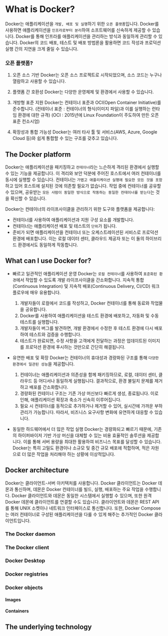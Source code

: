 # What is Docker?

Docker는 애플리케이션을 `개발, 배포 및 실행`하기 위한 `오픈 플랫폼`입니다.
Docker를 사용하면 애플리케이션을 `인프라로부터 분리`하여 소프트웨어를 신속하게 제공할 수 있습니다.
Docker를 통해 인프라를 애플리케이션을 관리하는 방식과 동일하게 관리할 수 있습니다.
Docker의 코드 배포, 테스트 및 배포 방법론을 활용하면 코드 작성과 프로덕션 실행 간의 지연을 크게 줄일 수 있습니다.

### 오픈 플랫폼?

1. 오픈 소스 기반
   Docker는 오픈 소스 프로젝트로 시작되었으며, 소스 코드는 누구나 열람하고 사용할 수 있습니다.

2. 플랫폼 간 호환성
   Docker는 다양한 운영체제 및 환경에서 사용할 수 있습니다.

3. 개방형 표준 지원
   Docker는 컨테이너 표준과 OCI(Open Container Initiative)를 준수합니다.
   (컨테이너 표준 : 컨테이너의 형식(이미지 파일)과 이를 실행하는 런타임 환경에 대한 규격)
   (OCI : 2015년에 Linux Foundation이 주도하여 만든 오픈 표준 컨소시엄)

4. 확장성과 통합 가능성
   Docker는 여러 타사 툴 및 서비스(AWS, Azure, Google Cloud 등)와 쉽게 통합할 수 있는 구조를 갖추고 있습니다.

## The Docker platform

Docker는 애플리케이션을 패키징하고 `컨테이너`라는 느슨하게 격리된 환경에서 실행할 수 있는 기능을 제공합니다.
이 격리와 보안 덕분에 주어진 호스트에서 여러 컨테이너를 동시에 실행할 수 있습니다.
컨테이너는 `가볍고 애플리케이션 실행에 필요한 모든 것을 포함`하고 있어 호스트에 설치된 것에 의존할 필요가 없습니다.
작업 중에 컨테이너를 공유할 수 있으며, 공유받는 `모든 사람이 동일한 방식으로 작동하는 동일한 컨테이너를 받는다`는 것을 확신할 수 있습니다.

Docker는 컨테이너의 라이프사이클을 관리하기 위한 도구와 플랫폼을 제공합니다:

- 컨테이너를 사용하여 애플리케이션과 지원 구성 요소를 개발합니다.
- 컨테이너는 애플리케이션 배포 및 테스트의 `단위`가 됩니다.
- 준비가 되면 애플리케이션을 컨테이너 또는 오케스트레이션된 서비스로 프로덕션 환경에 배포합니다.
  이는 로컬 데이터 센터, 클라우드 제공자 또는 이 둘의 하이브리드 환경에서도 동일하게 작동합니다.

## What can I use Docker for?

- 빠르고 일관적인 애플리케이션 운영
  Docker는 `로컬 컨테이너`를 사용하여 `표준화된 환경`에서 작업할 수 있도록 개발 라이프사이클을 간소화합니다.
  지속적 통합(Continuous Integration) 및 지속적 배포(Continuous Delivery, CI/CD) 워크플로우에 매우 유용합니다.

  1. 개발자들이 로컬에서 코드를 작성하고, Docker 컨테이너를 통해 동료와 작업물을 공유합니다.
  2. Docker를 사용하여 애플리케이션을 테스트 환경에 배포하고, 자동화 및 수동 테스트를 실행합니다.
  3. 개발자들이 버그를 발견하면, 개발 환경에서 수정한 후 테스트 환경에 다시 배포하여 테스트와 검증을 수행합니다.
  4. 테스트가 완료되면, 수정 사항을 고객에게 전달하는 과정은 업데이트된 이미지를 프로덕션 환경에 푸시하는 것만으로 간단히 해결됩니다.

- 유연한 배포 및 확장
  Docker는 컨테이너의 휴대성과 경량화된 구조를 통해 `다양한 환경에서 일관된 성능`을 제공합니다.

  1. 컨테이너는 애플리케이션과 의존성을 함께 패키징하므로, 로컬, 데이터 센터, 클라우드 등 어디서나 동일하게 실행됩니다.
     결과적으로, 환경 불일치 문제를 제거하고 배포를 간소화합니다.
  2. 경량화된 컨테이너 구조는 기존 가상 머신보다 빠르게 생성, 종료됩니다.
     이로 인해, 애플리케이션 확장과 축소가 신속히 이루어집니다.
  3. 필요 시 컨테이너를 동적으로 추가하거나 제거할 수 있어, 실시간에 가까운 부하 관리가 가능합니다.
     따라서, 비즈니스 요구사항 변화에 유연하게 대응할 수 있습니다.

- 동일한 하드웨어에서 더 많은 작업 실행
  Docker는 경량화되고 빠르기 때문에, 기존의 하이퍼바이저 기반 가상 머신을 대체할 수 있는 비용 효율적인 솔루션을 제공합니다. 이를 통해 서버 용량을 최대한 활용하여 비즈니스 목표를 달성할 수 있습니다.
  Docker는 특히 고밀도 환경이나 소규모 및 중간 규모 배포에 적합하며, 적은 자원으로 더 많은 작업을 처리해야 하는 상황에 이상적입니다.

## Docker architecture

Docker는 클라이언트-서버 아키텍처를 사용합니다.
Docker 클라이언트는 Docker 데몬과 통신하며, 데몬은 Docker 컨테이너를 빌드, 실행, 배포하는 주요 작업을 수행합니다.
Docker 클라이언트와 데몬은 동일한 시스템에서 실행할 수 있으며, 또한 원격 Docker 데몬에 클라이언트를 연결할 수도 있습니다. 클라이언트와 데몬은 REST API를 통해 UNIX 소켓이나 네트워크 인터페이스로 통신합니다.
또한, Docker Compose는 여러 컨테이너로 구성된 애플리케이션을 다룰 수 있게 해주는 추가적인 Docker 클라이언트입니다.

### The Docker daemon

### The Docker client

### Docker Desktop

### Docker registries

### Docker objects

#### Images

#### Containers

## The underlying technology
